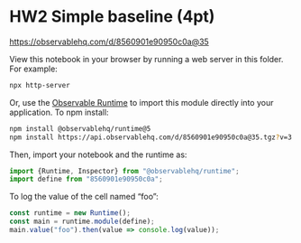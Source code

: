 # HW2 Simple baseline (4pt)

https://observablehq.com/d/8560901e90950c0a@35

View this notebook in your browser by running a web server in this folder. For
example:

~~~sh
npx http-server
~~~

Or, use the [Observable Runtime](https://github.com/observablehq/runtime) to
import this module directly into your application. To npm install:

~~~sh
npm install @observablehq/runtime@5
npm install https://api.observablehq.com/d/8560901e90950c0a@35.tgz?v=3
~~~

Then, import your notebook and the runtime as:

~~~js
import {Runtime, Inspector} from "@observablehq/runtime";
import define from "8560901e90950c0a";
~~~

To log the value of the cell named “foo”:

~~~js
const runtime = new Runtime();
const main = runtime.module(define);
main.value("foo").then(value => console.log(value));
~~~
